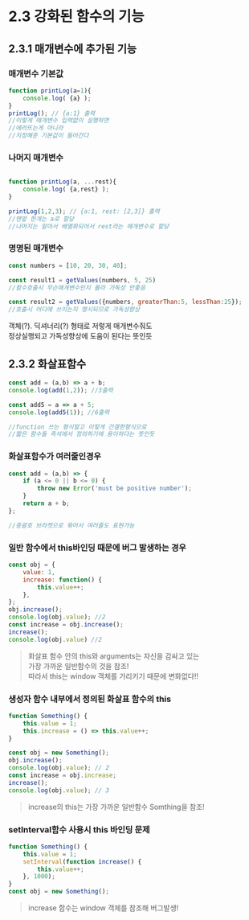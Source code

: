 # 2.3 강화된 함수의 기능
## 2.3.1 매개변수에 추가된 기능
### **매개변수 기본값**  
```javascript
function printLog(a=1){
    console.log( {a} );
}
printLog(); // {a:1} 출력
//이렇게 매개변수 입력없이 실행하면
//에러뜨는게 아니라
//지정해준 기본값이 들어간다
```


### **나머지 매개변수**  

```javascript

function printLog(a, ...rest){
    console.log( {a,rest} );
}

printLog(1,2,3); // {a:1, rest: [2,3]} 출력
//맨앞 한개는 a로 할당
//나머지는 알아서 배열화되어서 rest라는 매개변수로 할당
```

### **명명된 매개변수**
```javascript
const numbers = [10, 20, 30, 40];

const result1 = getValues(numbers, 5, 25) 
//함수호출시 무슨매개변수인지 몰라 가독성 안좋음

const result2 = getValues({numbers, greaterThan:5, lessThan:25}); 
//호출시 어디에 쓰이는지 명시되므로 가독성향상
```
객체(?). 딕셔너리(?) 형태로 저렇게 매개변수줘도  
정상실행되고 가독성향상에 도움이 된다는 뜻인듯

## 2.3.2 화살표함수

```javascript
const add = (a,b) => a + b;
console.log(add(1,2)); //3출력

const add5 = a => a + 5;
console.log(add5(1)); //6출력

//function 쓰는 형식말고 이렇게 간결한형식으로
//짧은 함수들 즉석에서 정의하기에 용이하다는 뜻인듯
```
### **화살표함수가 여러줄인경우**
```javascript
const add = (a,b) => {
    if (a <= 0 || b <= 0) {
        throw new Error('must be positive number');
    }
    return a + b;
};

//중괄호 브라켓으로 묶어서 여러줄도 표현가능
```

### **일반 함수에서 this바인딩 때문에 버그 발생하는 경우**
```javascript
const obj = {
    value: 1,
    increase: function() {
        this.value++;
    },
};
obj.increase();
console.log(obj.value); //2
const increase = obj.increase();
increase();
console.log(obj.value) //2
```
> 화살표 함수 안의 this와 arguments는 자신을 감싸고 있는 <br>
> 가장 가까운 일반함수의 것을 참조! </br>
> 따라서 this는 window 객체를 가리키기 때문에 변화없다!!

### **생성자 함수 내부에서 정의된 화살표 함수의 this**
```javascript
function Something() {
    this.value = 1;
    this.increase = () => this.value++;
}

const obj = new Something();
obj.increase();
console.log(obj.value); // 2
const increase = obj.increase;
increase();
console.log(obj.value); // 3
```
> increase의 this는 가장 가까운 일반함수 Somthing을 참조!

### **setInterval함수 사용시 this 바인딩 문제**
```javascript
function Something() {
    this.value = 1;
    setInterval(function increase() {
        this.value++;
    }, 1000);
}
const obj = new Something();
```
> increase 함수는 window 객체를 참조해 버그발생!
> 







